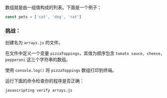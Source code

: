 数组就是由一组值构成的列表。下面是一个例子：

```js
const pets = ['cat', 'dog', 'rat']
```

### 挑战：

创建名为 `arrays.js` 的文件。

在文件中定义一个变量 `pizzaToppings`，其值为顺序包含 `tomato sauce, cheese, pepperoni` 这三个字符串的数组。

使用 `console.log()` 将 `pizzaToppings` 数组打印到终端。

运行下面的命令检查你的程序是否正确：

```bash
javascripting verify arrays.js
```
